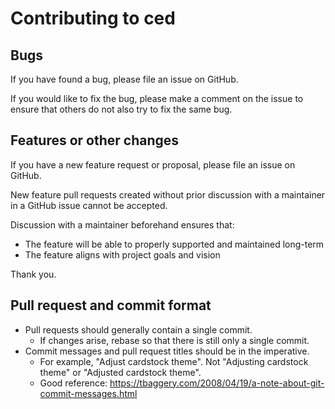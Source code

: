 # Contributing to ced

## Bugs

If you have found a bug, please file an issue on GitHub.

If you would like to fix the bug, please make a comment on the issue
to ensure that others do not also try to fix the same bug.

## Features or other changes

If you have a new feature request or proposal, please file an issue on GitHub.

New feature pull requests created without prior discussion with a maintainer in
a GitHub issue cannot be accepted.

Discussion with a maintainer beforehand ensures that:

- The feature will be able to properly supported and maintained long-term
- The feature aligns with project goals and vision

Thank you.

## Pull request and commit format

- Pull requests should generally contain a single commit.
  - If changes arise, rebase so that there is still only a single commit.
- Commit messages and pull request titles should be in the imperative.
  - For example, "Adjust cardstock theme". Not "Adjusting cardstock theme" or "Adjusted cardstock theme".
  - Good reference: https://tbaggery.com/2008/04/19/a-note-about-git-commit-messages.html

